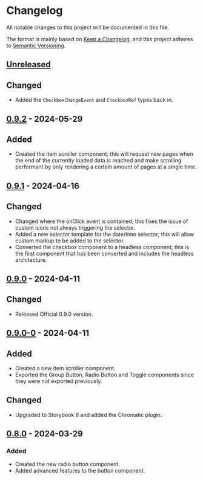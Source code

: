 # Changelog

All notable changes to this project will be documented in this file.

The format is mainly based on [Keep a Changelog](https://keepachangelog.com/en/1.0.0/),
and this project adheres to [Semantic Versioning](https://semver.org/spec/v2.0.0.html).

## [Unreleased]

## Changed

- Added the `CheckboxChangeEvent` and `CheckboxRef` types back in.

## [0.9.2] - 2024-05-29

## Added

- Created the item scroller component; this will request new pages when the end of the currently loaded data is reached and make scrolling performant by only rendering a certain amount of pages at a single time.

## [0.9.1] - 2024-04-16

## Changed

- Changed where the onClick event is contained; this fixes the issue of custom icons not always triggering the selector.
- Added a new selector template for the date/time selector; this will allow custom markup to be added to the selector.
- Converted the checkbox component to a headless component; this is the first component that has been converted and includes the headless architecture.

## [0.9.0] - 2024-04-11

## Changed

- Released Official 0.9.0 version.

## [0.9.0-0] - 2024-04-11

## Added

- Created a new item scroller component.
- Exported the Group Button, Radio Button and Toggle components since they were not exported previously.

## Changed

- Upgraded to Storybook 8 and added the Chromatic plugin.

## [0.8.0] - 2024-03-29

### Added

- Created the new radio button component.
- Added advanced features to the button component.


[unreleased]: https://github.com/Beehive-Software-Consultants/beesoft-components/compare/v0.9.2...develop
[0.9.2]: https://github.com/Beehive-Software-Consultants/beesoft-components/releases/tag/v0.9.2
[0.9.1]: https://github.com/Beehive-Software-Consultants/beesoft-components/releases/tag/v0.9.1
[0.9.0]: https://github.com/Beehive-Software-Consultants/beesoft-components/releases/tag/v0.9.0
[0.9.0-0]: https://github.com/Beehive-Software-Consultants/beesoft-components/releases/tag/v0.9.0-0
[0.8.0]: https://github.com/Beehive-Software-Consultants/beesoft-components/releases/tag/v0.8.0
